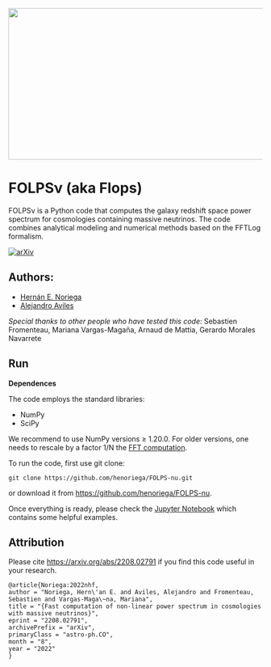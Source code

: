 <p align="center">
    <img src="https://github.com/henoriega/FOLPS-nu/blob/main/folps.png" width="700" height="300">
</p>

# FOLPSν (aka Flops)
FOLPSν is a Python code that computes the galaxy redshift space power spectrum for cosmologies containing massive neutrinos. The code combines analytical modeling and numerical methods based on the FFTLog formalism. <!-- to speed up the calculations of loop integrals. -->


[![arXiv](https://img.shields.io/badge/arXiv-2208.02791-red)](https://arxiv.org/abs/2208.02791)


## Authors: 
- [Hernán E. Noriega](mailto:henoriega@estudiantes.fisica.unam.mx)
- [Alejandro Aviles](mailto:avilescervantes@gmail.com)


*Special thanks to other people who have tested this code*: Sebastien Fromenteau, Mariana Vargas-Magaña, Arnaud de Mattia, Gerardo Morales Navarrete 




## Run

**Dependences**

The code employs the standard libraries:
- NumPy 
- SciPy

We recommend to use NumPy versions ≥ 1.20.0. For older versions, one needs to rescale by a factor 1/N the [FFT computation](https://github.com/henoriega/FOLPS-nu/blob/main/FOLPSnu.py#L626). 

To run the code, first use git clone:

```
git clone https://github.com/henoriega/FOLPS-nu.git
```

or download it from https://github.com/henoriega/FOLPS-nu.

Once everything is ready, please check the [Jupyter Notebook](https://github.com/henoriega/FOLPS-nu/blob/main/notebooks/Example.ipynb) which contains some helpful examples. 



Attribution
-----------

Please cite <https://arxiv.org/abs/2208.02791> if you find this code useful in your research. 

    @article{Noriega:2022nhf,
    author = "Noriega, Hern\'an E. and Aviles, Alejandro and Fromenteau, Sebastien and Vargas-Maga\~na, Mariana",
    title = "{Fast computation of non-linear power spectrum in cosmologies with massive neutrinos}",
    eprint = "2208.02791",
    archivePrefix = "arXiv",
    primaryClass = "astro-ph.CO",
    month = "8",
    year = "2022"
    }
